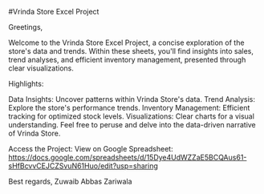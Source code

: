 #Vrinda Store Excel Project

Greetings,

Welcome to the Vrinda Store Excel Project, a concise exploration of the store's data and trends. Within these sheets, you'll find insights into sales, trend analyses, and efficient inventory management, presented through clear visualizations.

Highlights:

Data Insights: Uncover patterns within Vrinda Store's data.
Trend Analysis: Explore the store's performance trends.
Inventory Management: Efficient tracking for optimized stock levels.
Visualizations: Clear charts for a visual understanding.
Feel free to peruse and delve into the data-driven narrative of Vrinda Store.

Access the Project:
View on Google Spreadsheet: https://docs.google.com/spreadsheets/d/15Dye4UdWZZaE5BCQAus61-sHfBcvvCEJCZSvuN61Huo/edit?usp=sharing

Best regards,
Zuwaib Abbas Zariwala





